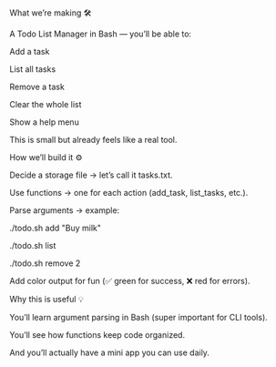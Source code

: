 What we’re making 🛠

A Todo List Manager in Bash — you’ll be able to:

Add a task

List all tasks

Remove a task

Clear the whole list

Show a help menu

This is small but already feels like a real tool.

How we’ll build it ⚙️

Decide a storage file → let’s call it tasks.txt.

Use functions → one for each action (add_task, list_tasks, etc.).

Parse arguments → example:

./todo.sh add "Buy milk"

./todo.sh list

./todo.sh remove 2

Add color output for fun (✅ green for success, ❌ red for errors).

Why this is useful 💡

You’ll learn argument parsing in Bash (super important for CLI tools).

You’ll see how functions keep code organized.

And you’ll actually have a mini app you can use daily.